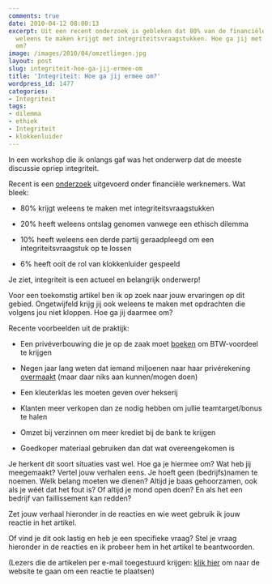 ```yaml
---
comments: true
date: 2010-04-12 08:00:13
excerpt: Uit een recent onderzoek is gebleken dat 80% van de financiële werknemers
  weleens te maken krijgt met integriteitsvraagstukken. Hoe ga jij met integriteit
  om?
image: /images/2010/04/omzetliegen.jpg
layout: post
slug: integriteit-hoe-ga-jij-ermee-om
title: 'Integriteit: Hoe ga jij ermee om?'
wordpress_id: 1477
categories:
- Integriteit
tags:
- dilemma
- ethiek
- Integriteit
- klokkenluider
---
```


In een workshop die ik onlangs gaf was het onderwerp dat de meeste discussie opriep integriteit.

Recent is een [onderzoek](http://www.nu.nl/economie/2206047/ethiek-struikelblok-financiele-werknemer.html) uitgevoerd onder financiële werknemers. Wat bleek:



	
  * 80% krijgt weleens te maken met integriteitsvraagstukken

	
  * 20% heeft weleens ontslag genomen vanwege een ethisch dilemma

	
  * 10% heeft weleens een derde partij geraadpleegd om een integriteitsvraagstuk op te lossen

	
  * 6% heeft ooit de rol van klokkenluider gespeeld


Je ziet, integriteit is een actueel en belangrijk onderwerp!



Voor een toekomstig artikel ben ik op zoek naar jouw ervaringen op dit gebied. Ongetwijfeld krijg jij ook weleens te maken met opdrachten die volgens jou niet kloppen. Hoe ga jij daarmee om?

Recente voorbeelden uit de praktijk:

	
  * Een privéverbouwing die je op de zaak moet [boeken](http://www.nuzakelijk.nl/algemeen/2207826/vastgoedman-evert-kroon-eigenlijk.html) om BTW-voordeel te krijgen

	
  * Negen jaar lang weten dat iemand miljoenen naar haar privérekening [overmaakt](http://www.nu.nl/economie/2220354/ing-medewerkster-plukte-klanten-in-vs.html) (maar daar niks aan kunnen/mogen doen)

	
  * Een kleuterklas les moeten geven over hekserij

	
  * Klanten meer verkopen dan ze nodig hebben om jullie teamtarget/bonus te halen

	
  * Omzet bij verzinnen om meer krediet bij de bank te krijgen

	
  * Goedkoper materiaal gebruiken dan dat wat overeengekomen is


Je herkent dit soort situaties vast wel. Hoe ga je hiermee om? Wat heb jij meegemaakt? Vertel jouw verhalen eens. Je hoeft geen (bedrijfs)namen te noemen. Welk belang moeten we dienen? Altijd je baas gehoorzamen, ook als je wéét dat het fout is? Of altijd je mond open doen? En als het een bedrijf van faillissement kan redden?

Zet jouw verhaal hieronder in de reacties en wie weet gebruik ik jouw reactie in het artikel.

Of vind je dit ook lastig en heb je een specifieke vraag? Stel je vraag hieronder in de reacties en ik probeer hem in het artikel te beantwoorden.

(Lezers die de artikelen per e-mail toegestuurd krijgen: [klik hier](/2010/04/12/integriteit-hoe-ga-jij-ermee-om/) om naar de website te gaan om een reactie te plaatsen)
